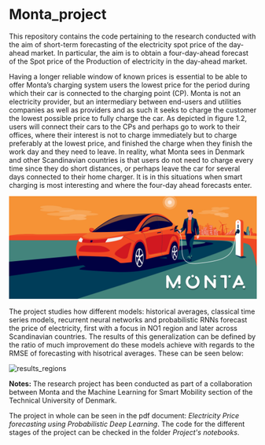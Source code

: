 # Monta_project

This repository contains the code pertaining to the research conducted with the aim of short-term forecasting of the
electricity spot price of the day-ahead market. In particular, the aim is to obtain a four-day-ahead
forecast of the Spot price of the Production of electricity in the day-ahead market.

Having a longer reliable window of known prices is essential to be able to offer Monta’s charging system users the lowest price for the period during which their car is connected to the charging point (CP). Monta is not an electricity provider, but an intermediary between end-users and utilities companies as well as providers and as such it seeks to charge the customer the lowest possible price to fully charge the car. As depicted in figure 1.2, users will connect their cars to
the CPs and perhaps go to work to their offices, where their interest is not to charge immediately but to charge preferably at the lowest price, and finished the charge when they finish the work day and they need to leave. In reality, what Monta sees in Denmark and other Scandinavian countries is that users do not need to charge every time since they do short distances, or perhaps leave the car for several days connected to their home charger. It is in this situations when smart charging is most interesting and where the four-day ahead forecasts enter.

![monta_charging](Monta%20charging.png)

The project studies how different models: historical averages, classical time series models, recurrent neural networks and probabilistic RNNs forecast the price of electricity, first with a focus in NO1 region and later across Scandinavian countries. The results of this generalization can be defined by the ratio of much improvement do these models achieve with regards to the RMSE of forecasting with hisotrical averages. These can be seen below:


![results_regions](https://file%2B.vscode-resource.vscode-cdn.net/c%3A/Users/ivorr/Documents/GitHub/Monta_project/Results%20of%20models%20across%20regions.png?version%3D1656258017081)



**Notes:**
The research project has been conducted as part of a collaboration between Monta and the
Machine Learning for Smart Mobility section of the Technical University of Denmark.

The project in whole can be seen in the pdf document: *Electricity Price forecasting using Probabilistic Deep Learning*. The code for the different stages of the project can be checked in the folder *Project's notebooks*.

